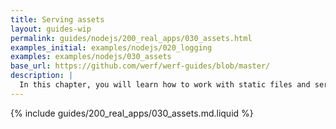 ```yaml
---
title: Serving assets
layout: guides-wip
permalink: guides/nodejs/200_real_apps/030_assets.html
examples_initial: examples/nodejs/020_logging
examples: examples/nodejs/030_assets
base_url: https://github.com/werf/werf-guides/blob/master/
description: |
  In this chapter, you will learn how to work with static files and serve them to the client correctly.
---
```


{% include guides/200_real_apps/030_assets.md.liquid %}
